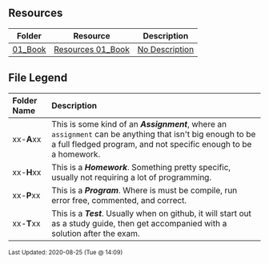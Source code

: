 ## Resources
| Folder | Resource | Description|
 | ------------|------------|------------|
 | [01_Book](https://github.com/rugbyprof/4663-Cryptography/tree/master/Resources/01_Book) | [ Resources 01_Book ](https://github.com/rugbyprof/4663-Cryptography/tree/master/Resources/01_Book) | [ No Description](https://github.com/rugbyprof/4663-Cryptography/tree/master/Resources/01_Book) | [N/A](https://github.com/rugbyprof/4663-Cryptography/tree/master/Resources/01_Book) |

    
## File Legend

| Folder Name | Description |
|:-----------|:-------------|
|xx-**A**xx | This is some kind of an ***Assignment***, where an `assignment` can be anything that isn't big enough to be a full fledged program, and not specific enough to be a homework. |
|xx-**H**xx | This is a ***Homework***. Something pretty specific, usually not requiring a lot of programming. |
|xx-**P**xx | This is a ***Program***. Where is must be compile, run error free, commented, and correct. |
|xx-**T**xx | This is a ***Test***. Usually when on github, it will start out as a study guide, then get accompanied with a solution after the exam. |

    
<sup>Last Updated: 2020-08-25 (Tue @ 14:09)</sup>